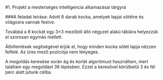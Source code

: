 #1. Projekt a mesterséges intelligencia alkamazásai tárgyra

###A feladat leírása:
Adott 8 darab kocka, amelyek lapjai sötétre és világosra vannak festve.

Továbbá a 8 kockát egy 3×3 mezőből álló négyzet alakú táblára helyezzük el szorosan egymás mellett.

Átbillentések segítségével érjük el, hogy minden kocka sötét lapja nézzen felfelé. Az üres mező pozíciója nem lényeges.

A megoldás keresése során ág és korlát algoritmust használtam, mert találtam egy megoldást 36 lépésben. Ezzel a
keresővel körülbelül 3 és fél perc alatt jutunk célba.